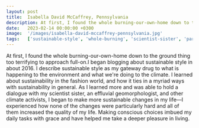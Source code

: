 ```yaml
---
layout: post
title:  Isabella David McCaffrey, Pennsylvania
description: At first, I found the whole burning-our-own-home down to the ground thing too terrifying to approach full-on.I began blogging about sustainable style ...
date:   2023-02-14 00:00:00 +0300
image:  '/images/isabella-david-mccaffrey-pennsylvania.jpg'
tags:   ['sustainable-style', 'whole-burning', 'scientist-sister', 'particularly-hard', 'myriad-ways', 'ground-thing', 'gateway-drug', 'fashion-world']
---
```

At first, I found the whole burning-our-own-home down to the ground thing too terrifying to approach full-on.I began blogging about sustainable style in about 2016. I describe sustainable style as my gateway drug to what is happening to the environment and what we're doing to the climate. I learned about sustainability in the fashion world, and how it ties in a myriad ways with sustainability in general. As I learned more and was able to hold a dialogue with my scientist sister, an effluvial geomorphologist, and other climate activists, I began to make more sustainable changes in my life—I experienced how none of the changes were particularly hard and all of them increased the quality of my life. Making conscious choices imbued my daily tasks with grace and have helped me take a deeper pleasure in living.

